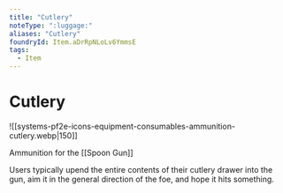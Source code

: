 ```yaml
---
title: "Cutlery"
noteType: ":luggage:"
aliases: "Cutlery"
foundryId: Item.aDrRpNLoLv6YmmsE
tags:
  - Item
---
```


# Cutlery
![[systems-pf2e-icons-equipment-consumables-ammunition-cutlery.webp|150]]

Ammunition for the [[Spoon Gun]]

Users typically upend the entire contents of their cutlery drawer into the gun, aim it in the general direction of the foe, and hope it hits something.
